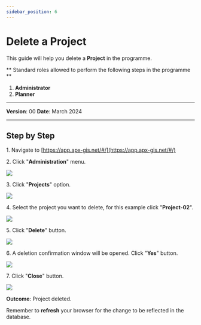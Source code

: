 ```yaml
---
sidebar_position: 6
---
```


# Delete a Project

This guide will help you delete a **Project** in the programme.

** Standard roles allowed to perform the following steps in the programme **

1.	**Administrator**
2.  **Planner**

------------

**Version**: 00
**Date**: March 2024

------------
## **Step by Step**


1\. Navigate to [https://app.apx-gis.net/#/](https://app.apx-gis.net/#/)


2\. Click "**Administration**" menu.

![](/img/MNG-PRO-DEL-01/MNG-PRO-DEL-01-STP-02.png)


3\. Click "**Projects**" option.

![](/img/MNG-PRO-DEL-01/MNG-PRO-DEL-01-STP-03.png)


4\. Select the project you want to delete, for this example  click "**Project-02**".

![](/img/MNG-PRO-DEL-01/MNG-PRO-DEL-01-STP-04.png)


5\. Click "**Delete**" button.

![](/img/MNG-PRO-DEL-01/MNG-PRO-DEL-01-STP-05.png)


6\. A deletion confirmation window will be opened. Click "**Yes**" button.

![](/img/MNG-PRO-DEL-01/MNG-PRO-DEL-01-STP-06.png)


7\. Click "**Close**" button.

![](/img/MNG-PRO-DEL-01/MNG-PRO-DEL-01-STP-07.png)


**Outcome**: Project deleted.

Remember to **refresh** your browser for the change to be reflected in the database.

